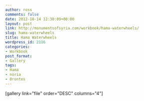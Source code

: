 ```yaml
---
author: ross
comments: false
date: 2012-10-14 12:30:09+00:00
layout: post
link: http://monumentsofsyria.com/workbook/hama-waterwheels/
slug: hama-waterwheels
title: Hama Waterwheels
wordpress_id: 2116
categories:
- Workbook
post_format:
- Gallery
tags:
- Hama
- noria
- Orontes
---
```


[gallery link="file" order="DESC" columns="4"]

